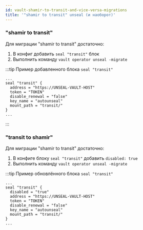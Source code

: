 ```yaml
---
id: vault-shamir-to-transit-and-vice-versa-migrations
title: '"shamir to transit" unseal (и наоборот)'
---
```


### "shamir to transit"

Для миграции "shamir to transit" достаточно:
1. В конфиг добавить `seal "transit"` блок
2. Выполнить команду `vault operator unseal -migrate`

:::tip Пример добавленного блока `seal "transit"`
 
```hcl
...
seal "transit" {
  address = "https://UNSEAL-VAULT-HOST"
  token = "TOKEN"
  disable_renewal = "false"
  key_name = "autounseal"
  mount_path = "transit/"
} 
...
```
:::
### "transit to shamir"

Для миграции "shamir to transit" достаточно:
1. В конфиге блоку `seal "transit"` добавить `disabled: true`
2. Выполнить команду `vault operator unseal -migrate`

:::tip Пример обновлённого блока `seal "transit"`

```hcl
...
seal "transit" {
  disabled = "true"
  address = "https://UNSEAL-VAULT-HOST"
  token = "TOKEN"
  disable_renewal = "false"
  key_name = "autounseal"
  mount_path = "transit/"
} 
...
```